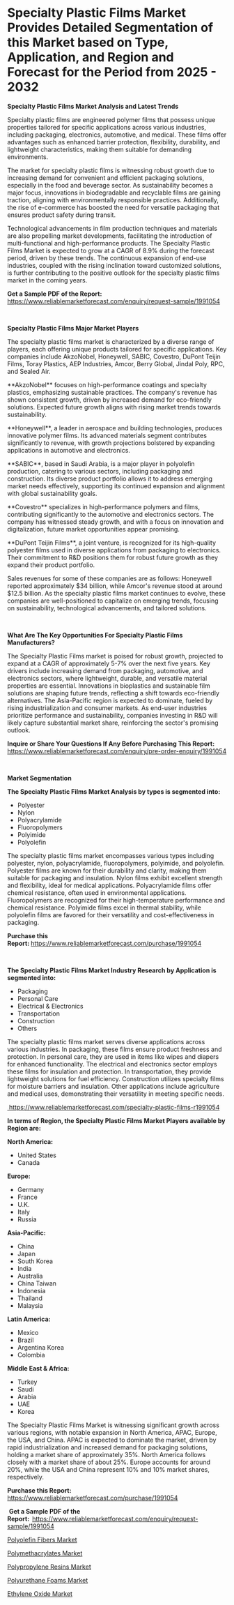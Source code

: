 <p><h1>Specialty Plastic Films Market Provides Detailed Segmentation of this Market based on Type, Application, and Region and Forecast for the Period from 2025 - 2032</h1></p><p><strong>Specialty Plastic Films Market Analysis and Latest Trends</strong></p>
<p><p>Specialty plastic films are engineered polymer films that possess unique properties tailored for specific applications across various industries, including packaging, electronics, automotive, and medical. These films offer advantages such as enhanced barrier protection, flexibility, durability, and lightweight characteristics, making them suitable for demanding environments.</p><p>The market for specialty plastic films is witnessing robust growth due to increasing demand for convenient and efficient packaging solutions, especially in the food and beverage sector. As sustainability becomes a major focus, innovations in biodegradable and recyclable films are gaining traction, aligning with environmentally responsible practices. Additionally, the rise of e-commerce has boosted the need for versatile packaging that ensures product safety during transit.</p><p>Technological advancements in film production techniques and materials are also propelling market developments, facilitating the introduction of multi-functional and high-performance products. The Specialty Plastic Films Market is expected to grow at a CAGR of 8.9% during the forecast period, driven by these trends. The continuous expansion of end-use industries, coupled with the rising inclination toward customized solutions, is further contributing to the positive outlook for the specialty plastic films market in the coming years.</p></p>
<p><strong>Get a Sample PDF of the Report:&nbsp;</strong> <a href="https://www.reliablemarketforecast.com/enquiry/request-sample/1991054?utm_campaign=1900&utm_medium=2&utm_source=Github&utm_content=ia&utm_term=31032025&utm_id=specialty-plastic-films">https://www.reliablemarketforecast.com/enquiry/request-sample/1991054</a></p>
<p>&nbsp;</p>
<p><strong>Specialty Plastic Films Major Market Players</strong></p>
<p><p>The specialty plastic films market is characterized by a diverse range of players, each offering unique products tailored for specific applications. Key companies include AkzoNobel, Honeywell, SABIC, Covestro, DuPont Teijin Films, Toray Plastics, AEP Industries, Amcor, Berry Global, Jindal Poly, RPC, and Sealed Air.</p><p>**AkzoNobel** focuses on high-performance coatings and specialty plastics, emphasizing sustainable practices. The company's revenue has shown consistent growth, driven by increased demand for eco-friendly solutions. Expected future growth aligns with rising market trends towards sustainability.</p><p>**Honeywell**, a leader in aerospace and building technologies, produces innovative polymer films. Its advanced materials segment contributes significantly to revenue, with growth projections bolstered by expanding applications in automotive and electronics.</p><p>**SABIC**, based in Saudi Arabia, is a major player in polyolefin production, catering to various sectors, including packaging and construction. Its diverse product portfolio allows it to address emerging market needs effectively, supporting its continued expansion and alignment with global sustainability goals.</p><p>**Covestro** specializes in high-performance polymers and films, contributing significantly to the automotive and electronics sectors. The company has witnessed steady growth, and with a focus on innovation and digitalization, future market opportunities appear promising.</p><p>**DuPont Teijin Films**, a joint venture, is recognized for its high-quality polyester films used in diverse applications from packaging to electronics. Their commitment to R&D positions them for robust future growth as they expand their product portfolio.</p><p>Sales revenues for some of these companies are as follows: Honeywell reported approximately $34 billion, while Amcor's revenue stood at around $12.5 billion. As the specialty plastic films market continues to evolve, these companies are well-positioned to capitalize on emerging trends, focusing on sustainability, technological advancements, and tailored solutions.</p></p>
<p>&nbsp;</p>
<p><strong>What Are The Key Opportunities For Specialty Plastic Films Manufacturers?</strong></p>
<p><p>The Specialty Plastic Films market is poised for robust growth, projected to expand at a CAGR of approximately 5-7% over the next five years. Key drivers include increasing demand from packaging, automotive, and electronics sectors, where lightweight, durable, and versatile material properties are essential. Innovations in bioplastics and sustainable film solutions are shaping future trends, reflecting a shift towards eco-friendly alternatives. The Asia-Pacific region is expected to dominate, fueled by rising industrialization and consumer markets. As end-user industries prioritize performance and sustainability, companies investing in R&D will likely capture substantial market share, reinforcing the sector's promising outlook.</p></p>
<p><strong>Inquire or Share Your Questions If Any Before Purchasing This Report:</strong> <a href="https://www.reliablemarketforecast.com/enquiry/pre-order-enquiry/1991054?utm_campaign=1900&utm_medium=2&utm_source=Github&utm_content=ia&utm_term=31032025&utm_id=specialty-plastic-films">https://www.reliablemarketforecast.com/enquiry/pre-order-enquiry/1991054</a></p>
<p>&nbsp;</p>
<p><strong>Market Segmentation</strong></p>
<p><strong>The Specialty Plastic Films Market Analysis by types is segmented into:</strong></p>
<p><ul><li>Polyester</li><li>Nylon</li><li>Polyacrylamide</li><li>Fluoropolymers</li><li>Polyimide</li><li>Polyolefin</li></ul></p>
<p><p>The specialty plastic films market encompasses various types including polyester, nylon, polyacrylamide, fluoropolymers, polyimide, and polyolefin. Polyester films are known for their durability and clarity, making them suitable for packaging and insulation. Nylon films exhibit excellent strength and flexibility, ideal for medical applications. Polyacrylamide films offer chemical resistance, often used in environmental applications. Fluoropolymers are recognized for their high-temperature performance and chemical resistance. Polyimide films excel in thermal stability, while polyolefin films are favored for their versatility and cost-effectiveness in packaging.</p></p>
<p><strong>Purchase this Report:&nbsp;</strong><a href="https://www.reliablemarketforecast.com/purchase/1991054?utm_campaign=1900&utm_medium=2&utm_source=Github&utm_content=ia&utm_term=31032025&utm_id=specialty-plastic-films">https://www.reliablemarketforecast.com/purchase/1991054</a></p>
<p>&nbsp;</p>
<p><strong>The Specialty Plastic Films Market Industry Research by Application is segmented into:</strong></p>
<p><ul><li>Packaging</li><li>Personal Care</li><li>Electrical & Electronics</li><li>Transportation</li><li>Construction</li><li>Others</li></ul></p>
<p><p>The specialty plastic films market serves diverse applications across various industries. In packaging, these films ensure product freshness and protection. In personal care, they are used in items like wipes and diapers for enhanced functionality. The electrical and electronics sector employs these films for insulation and protection. In transportation, they provide lightweight solutions for fuel efficiency. Construction utilizes specialty films for moisture barriers and insulation. Other applications include agriculture and medical uses, demonstrating their versatility in meeting specific needs.</p></p>
<p><a href="https://www.reliablemarketforecast.com/specialty-plastic-films-r1991054?utm_campaign=1900&utm_medium=2&utm_source=Github&utm_content=ia&utm_term=31032025&utm_id=specialty-plastic-films">&nbsp;https://www.reliablemarketforecast.com/specialty-plastic-films-r1991054</a></p>
<p><strong>In terms of Region, the Specialty Plastic Films Market Players available by Region are:</strong></p>
<p>
    <p> <strong> North America: </strong>
        <ul>
            <li>United States</li>
            <li>Canada</li>
        </ul>
        </p> 
    <p> <strong> Europe: </strong>
        <ul>
            <li>Germany</li>
            <li>France</li>
            <li>U.K.</li>
            <li>Italy</li>
            <li>Russia</li>
        </ul>
        </p> 
    <p> <strong> Asia-Pacific: </strong>
        <ul>
            <li>China</li>
            <li>Japan</li>
            <li>South Korea</li>
            <li>India</li>
            <li>Australia</li>
            <li>China Taiwan</li>
            <li>Indonesia</li>
            <li>Thailand</li>
            <li>Malaysia</li>
        </ul>
        </p> 
    <p> <strong> Latin America: </strong>
        <ul>
            <li>Mexico</li>
            <li>Brazil</li>
            <li>Argentina Korea</li>
            <li>Colombia</li>
        </ul>
        </p> 
    <p> <strong> Middle East & Africa: </strong>
        <ul>
            <li>Turkey</li>
            <li>Saudi</li>
            <li>Arabia</li>
            <li>UAE</li>
            <li>Korea</li>
        </ul>
    </p>
    </p>
<p><p>The Specialty Plastic Films Market is witnessing significant growth across various regions, with notable expansion in North America, APAC, Europe, the USA, and China. APAC is expected to dominate the market, driven by rapid industrialization and increased demand for packaging solutions, holding a market share of approximately 35%. North America follows closely with a market share of about 25%. Europe accounts for around 20%, while the USA and China represent 10% and 10% market shares, respectively.</p></p>
<p><strong>Purchase this Report: </strong><a href="https://www.reliablemarketforecast.com/purchase/1991054?utm_campaign=1900&utm_medium=2&utm_source=Github&utm_content=ia&utm_term=31032025&utm_id=specialty-plastic-films">https://www.reliablemarketforecast.com/purchase/1991054</a></p>
<p>&nbsp;<strong>Get a Sample PDF of the Report:&nbsp;&nbsp;</strong><a href="https://www.reliablemarketforecast.com/enquiry/request-sample/1991054?utm_campaign=1900&utm_medium=2&utm_source=Github&utm_content=ia&utm_term=31032025&utm_id=specialty-plastic-films">https://www.reliablemarketforecast.com/enquiry/request-sample/1991054</a></p>
<p><strong></strong></p>
<p><p><a href="https://github.com/chillwervenu/Market-Research-Report-List-1/blob/main/polyolefin-fibers-market.md?utm_campaign=1900&utm_medium=2&utm_source=Github&utm_content=ia&utm_term=31032025&utm_id=specialty-plastic-films">Polyolefin Fibers Market</a></p><p><a href="https://github.com/yodhafirorae/Market-Research-Report-List-1/blob/main/polymethacrylates-market.md?utm_campaign=1900&utm_medium=2&utm_source=Github&utm_content=ia&utm_term=31032025&utm_id=specialty-plastic-films">Polymethacrylates Market</a></p><p><a href="https://github.com/awwqamet/Market-Research-Report-List-1/blob/main/polypropylene-resins-market.md?utm_campaign=1900&utm_medium=2&utm_source=Github&utm_content=ia&utm_term=31032025&utm_id=specialty-plastic-films">Polypropylene Resins Market</a></p><p><a href="https://github.com/stuwinawisa/Market-Research-Report-List-1/blob/main/polyurethane-foams-market.md?utm_campaign=1900&utm_medium=2&utm_source=Github&utm_content=ia&utm_term=31032025&utm_id=specialty-plastic-films">Polyurethane Foams Market</a></p><p><a href="https://github.com/marcayaminig/Market-Research-Report-List-1/blob/main/ethylene-oxide-market.md?utm_campaign=1900&utm_medium=2&utm_source=Github&utm_content=ia&utm_term=31032025&utm_id=specialty-plastic-films">Ethylene Oxide Market</a></p></p>
